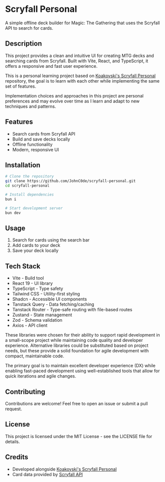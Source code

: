 # Scryfall Personal

A simple offline deck builder for Magic: The Gathering that uses the Scryfall API to search for cards.

## Description

This project provides a clean and intuitive UI for creating MTG decks and searching cards from Scryfall. Built with Vite, React, and TypeScript, it offers a responsive and fast user experience.

This is a personal learning project based on [Koakovski's Scryfall Personal](https://github.com/Koakovski/Scryfall_Personal/) repository, the goal is to learn with each other while implementing the same set of features.

Implementation choices and approaches in this project are personal preferences and may evolve over time as I learn and adapt to new techniques and patterns.

## Features

- Search cards from Scryfall API
- Build and save decks locally
- Offline functionality
- Modern, responsive UI

## Installation

```bash
# Clone the repository
git clone https://github.com/JohnC0de/scryfall-personal.git
cd scryfall-personal

# Install dependencies
bun i

# Start development server
bun dev
```

## Usage

1. Search for cards using the search bar
2. Add cards to your deck
3. Save your deck locally

## Tech Stack

- Vite - Build tool
- React 19 - UI library
- TypeScript - Type safety
- Tailwind CSS - Utility-first styling
- Shadcn - Accessible UI components
- Tanstack Query - Data fetching/caching
- Tanstack Router - Type-safe routing with file-based routes
- Zustand - State management
- Zod - Schema validation
- Axios - API client

These libraries were chosen for their ability to support rapid development in a small-scope project while maintaining code quality and developer experience. Alternative libraries could be substituted based on project needs, but these provide a solid foundation for agile development with compact, maintainable code.

The primary goal is to maintain excellent developer experience (DX) while enabling fast-paced development using well-established tools that allow for quick iterations and agile changes.

## Contributing

Contributions are welcome! Feel free to open an issue or submit a pull request.

## License

This project is licensed under the MIT License - see the LICENSE file for details.

## Credits

- Developed alongside [Koakovski's Scryfall Personal](https://github.com/Koakovski/Scryfall_Personal/)
- Card data provided by [Scryfall API](https://scryfall.com/docs/api)
